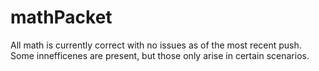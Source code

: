 # mathPacket
All math is currently correct with no issues as of the most recent push. Some innefficenes are present, but those only arise in certain scenarios.
